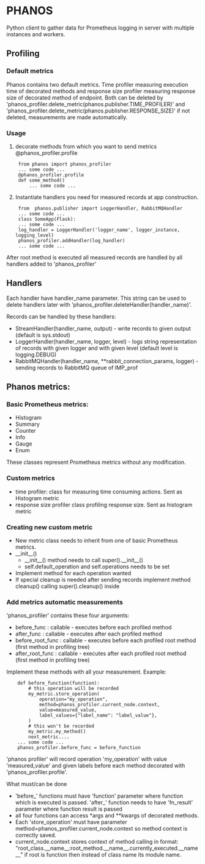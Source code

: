 # PHANOS
Python client to gather data for Prometheus logging in server with multiple instances and workers.

## Profiling
### Default metrics

Phanos contains two default metrics. Time profiler measuring execution time of
decorated methods and response size profiler measuring response size of decorated method
of endpoint. Both can be deleted by 'phanos_profiler.delete_metric(phanos.publisher.TIME_PROFILER)'
and 'phanos_profiler.delete_metric(phanos.publisher.RESPONSE_SIZE)' if not deleted, measurements are
made automatically.

### Usage

1. decorate methods from which you want to send metrics @phanos_profiler.profile
        
        from phanos import phanos_profiler
        ... some code ...
        @phanos_profiler.profile
        def some_method()
            ... some code ...

2. Instantiate handlers you need for measured records at app construction.
       
        from  phanos.publisher import LoggerHandler, RabbitMQHandler
        ... some code ...
        class SomeApp(Flask):
        ... some code ... 
        log_handler = LoggerHandler('logger_name', logger_instance, logging_level)
        phanos_profiler.addHandler(log_handler)    
        ... some code ...

After root method is executed all measured records are handled by all handlers added to
'phanos_profiler'

## Handlers

Each handler have handler_name parameter. This string can be used to delete handlers later
with 'phanos_profiler.deleteHandler(handler_name)'.

Records can be handled by these handlers:
 - StreamHandler(handler_name, output) - write records to given output (default is sys.stdout)
 - LoggerHandler(handler_name, logger, level) - logs string representation of records with given logger and with given level
(default level is logging.DEBUG) 
 - RabbitMQHandler(handler_name, **rabbit_connection_params, logger) - sending records to RabbitMQ queue of IMP_prof

## Phanos metrics:
### Basic Prometheus metrics:
 - Histogram
 - Summary
 - Counter
 - Info
 - Gauge
 - Enum

These classes represent Prometheus metrics without any modification.


### Custom metrics
 - time profiler: class for measuring time consuming actions. Sent as Histogram metric
 - response size profiler class profiling response size. Sent as histogram metric
    

### Creating new custom metric

- New metric class needs to inherit from one of basic Prometheus metrics. 
- \_\_init\_\_()
  - \_\_init\_\_() method needs to call super().\_\_init\_\_()
  - self.default_operation and self.operations needs to be set
- Implement method for each operation wanted
- If special cleanup is needed after sending records implement method cleanup() calling super().cleanup() inside

### Add metrics automatic measurements

'phanos_profiler' contains these four arguments:
 
- before_func : callable - executes before each profiled method
- after_func : callable - executes after each profiled method
- before_root_func : callable - executes before each profiled root method (first method in profiling tree)
- after_root_func : callable - executes after each profiled root method (first method in profiling tree)

Implement these methods with all your measurement. Example:

        def before_function(function):
            # this operation will be recorded
            my_metric.store_operation(
                operation="my_operation",
                method=phanos_profiler.current_node.context,
                value=measured_value,
                label_values={"label_name": "label_value"},
            )
            # this won't be recorded
            my_metric.my_method()
            next_metric....
        ... some code ...
        phanos_profiler.before_func = before_function


'phanos profiler' will record operation 'my_operation' with value 'measured_value' and given labels before
each method decorated with 'phanos_profiler.profile'.

What must/can be done
- 'before_' functions must have 'function' parameter where function which is executed is passed.
'after_' function needs to have 'fn_result' parameter where function result is passed
- all four functions can access *args and **kwargs of decorated methods.
- Each 'store_operation' must have parameter method=phanos_profiler.current_node.context so 
method context is correctly saved. 
- current_node.context stores context of method calling in format: 
"root_class.\_\_name\_\_:root_method.\_\_name\_\_.currently_executed.\_\_name\_\_" if root is function then instead of 
class name its module name.

